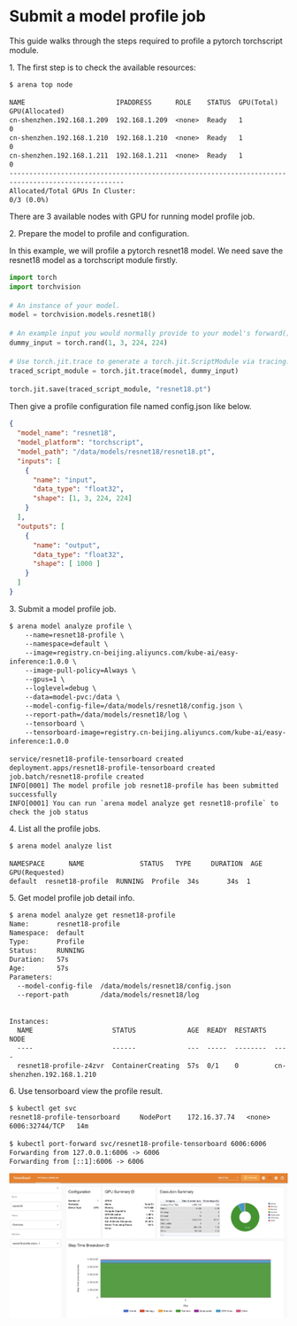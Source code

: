 # Submit a model profile job

This guide walks through the steps required to profile a pytorch torchscript module.

1\. The first step is to check the available resources:

```shell
$ arena top node

NAME                       IPADDRESS      ROLE    STATUS  GPU(Total)  GPU(Allocated)
cn-shenzhen.192.168.1.209  192.168.1.209  <none>  Ready   1           0
cn-shenzhen.192.168.1.210  192.168.1.210  <none>  Ready   1           0
cn-shenzhen.192.168.1.211  192.168.1.211  <none>  Ready   1           0
---------------------------------------------------------------------------------------------------
Allocated/Total GPUs In Cluster:
0/3 (0.0%)
```

There are 3 available nodes with GPU for running model profile job.

2\. Prepare the model to profile and configuration.

In this example, we will profile a pytorch resnet18 model. We need save the resnet18 model as a torchscript module firstly.

```python
import torch
import torchvision

# An instance of your model.
model = torchvision.models.resnet18()

# An example input you would normally provide to your model's forward() method.
dummy_input = torch.rand(1, 3, 224, 224)

# Use torch.jit.trace to generate a torch.jit.ScriptModule via tracing.
traced_script_module = torch.jit.trace(model, dummy_input)

torch.jit.save(traced_script_module, "resnet18.pt")
```

Then give a profile configuration file named config.json like below.

```json
{
  "model_name": "resnet18",
  "model_platform": "torchscript",
  "model_path": "/data/models/resnet18/resnet18.pt",
  "inputs": [
    {
      "name": "input",
      "data_type": "float32",
      "shape": [1, 3, 224, 224]
    }
  ],
  "outputs": [
    {
      "name": "output",
      "data_type": "float32",
      "shape": [ 1000 ]
    }
  ]
}
```

3\. Submit a model profile job.

```shell
$ arena model analyze profile \
    --name=resnet18-profile \
    --namespace=default \
    --image=registry.cn-beijing.aliyuncs.com/kube-ai/easy-inference:1.0.0 \
    --image-pull-policy=Always \
    --gpus=1 \
    --loglevel=debug \
    --data=model-pvc:/data \
    --model-config-file=/data/models/resnet18/config.json \
    --report-path=/data/models/resnet18/log \
    --tensorboard \
    --tensorboard-image=registry.cn-beijing.aliyuncs.com/kube-ai/easy-inference:1.0.0
    
service/resnet18-profile-tensorboard created
deployment.apps/resnet18-profile-tensorboard created
job.batch/resnet18-profile created
INFO[0001] The model profile job resnet18-profile has been submitted successfully
INFO[0001] You can run `arena model analyze get resnet18-profile` to check the job status
```

4\. List all the profile jobs.

```shell
$ arena model analyze list

NAMESPACE      NAME              STATUS   TYPE     DURATION  AGE  GPU(Requested)
default  resnet18-profile  RUNNING  Profile  34s       34s  1
```

5\. Get model profile job detail info.

```shell
$ arena model analyze get resnet18-profile
Name:       resnet18-profile
Namespace:  default
Type:       Profile
Status:     RUNNING
Duration:   57s
Age:        57s
Parameters:
  --model-config-file  /data/models/resnet18/config.json
  --report-path        /data/models/resnet18/log


Instances:
  NAME                    STATUS             AGE  READY  RESTARTS  NODE
  ----                    ------             ---  -----  --------  ----
  resnet18-profile-z4zvr  ContainerCreating  57s  0/1    0         cn-shenzhen.192.168.1.210
```

6\. Use tensorboard view the profile result.

```shell
$ kubectl get svc
resnet18-profile-tensorboard     NodePort    172.16.37.74   <none>        6006:32744/TCP   14m

$ kubectl port-forward svc/resnet18-profile-tensorboard 6006:6006
Forwarding from 127.0.0.1:6006 -> 6006
Forwarding from [::1]:6006 -> 6006
```

![tensorboard](./1-torchscript-profile-result.jpg)
